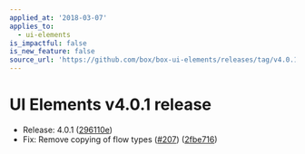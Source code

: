```yaml
---
applied_at: '2018-03-07'
applies_to:
  - ui-elements
is_impactful: false
is_new_feature: false
source_url: 'https://github.com/box/box-ui-elements/releases/tag/v4.0.1'
---
```


# UI Elements v4.0.1 release


* Release: 4.0.1 ([296110e](https://github.com/box/box-ui-elements/commit[296110e](https://github.com/box/box-ui-elements/commit/296110e)))
* Fix: Remove copying of flow types ([#207](https://github.com/box/box-ui-elements/pull/207)) ([2fbe716](https://github.com/box/box-ui-elements/commit[2fbe716](https://github.com/box/box-ui-elements/commit/2fbe716)))



